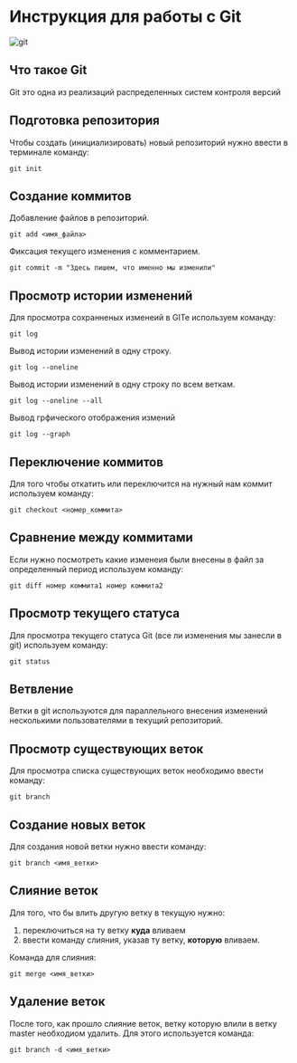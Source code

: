 # **Инструкция для работы с Git**

![git](git!.png)

## Что такое Git

Git это одна из реализаций распределенных систем контроля версий

## Подготовка репозитория

Чтобы создать (инициализировать) новый репозиторий нужно ввести в терминале команду:

    git init

## Создание коммитов 

Добавление файлов в репозиторий.

    git add <имя_файла>

Фиксация текущего изменения с комментарием. 

    git commit -m "Здесь пишем, что именно мы изменили"


## Просмотр истории изменений
Для просмотра сохранненых изменеий в GITe используем команду:

    git log

Вывод истории изменений в одну строку.

    git log --oneline

Вывод истории изменений в одну строку по всем веткам.

    git log --oneline --all

Вывод грфического отображения измений

    git log --graph

## Переключение коммитов 

Для того чтобы откатить или переключится на нужный нам коммит используем команду:

    git checkout <номер_коммита>

## Сравнение между коммитами

Если нужно посмотреть какие изменеия были внесены в файл за определенный период используем команду:

    git diff номер коммита1 номер коммита2 

## Просмотр текущего статуса

Для просмотра текущего статуса Git (все ли изменения мы занесли в git) используем команду:

    git status

## Ветвление

Ветки в git используются для параллельного внесения изменений несколькими пользователями в текущий репозиторий. 

## Просмотр существующих веток

Для просмотра списка существующих веток необходимо ввести команду:

    git branch

## Создание новых веток

Для создания новой ветки нужно ввести команду:

    git branch <имя_ветки>

## Слияние веток

Для того, что бы влить другую ветку в текущую нужно:
1. переключиться на ту ветку **куда** вливаем 
2. ввести команду слияния, указав ту ветку, **которую** вливаем.

Команда для слияния:

    git merge <имя_ветки>

## Удаление веток

После того, как прошло слияние веток, ветку которую влили в ветку master необходиом удалить. Для этого используется команда:

    git branch -d <имя_ветки>